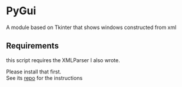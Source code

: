 # PyGui
A module based on Tkinter that shows windows constructed from xml

## Requirements
this script requires the XMLParser I also wrote.

Please install that first.  
See its [repo](https://www.github.com/donkere-vader/xmlparser#installation) for the instructions